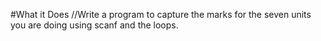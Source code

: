 #What it Does
//Write a program to capture the marks for the seven units you are doing using scanf and the loops.